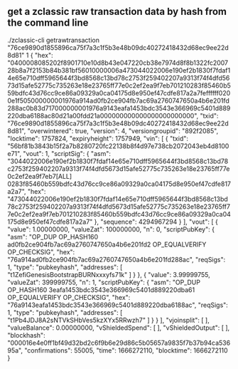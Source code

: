 ## get a zclassic raw transaction data by hash from the command line
./zclassic-cli getrawtransaction "76ce9890d1855896ca75f7a3c1f5b3e48b09dc40272418432d68ec9ee22d8d81" 1
{
  "hex": "0400008085202f8901710e10d8b43e047220cb38e7974d8f8b1322fc200728b8a7f2153b84b381bf56010000006a473044022006e190ef2b1830f7fdaf14e65e710dff5965644f3bd8568c13bd78c2753f259402207a9313f74f4dfd5673d15afe52775c735263e18e23765ff77e0c2ef2ea9f7eb701210283f85460b559bdfc43d76cc9ce86a09329a0ca04175d8e950ef47cdfe817a2a7feffffff0200e1f505000000001976a914ad0fb2ce904fb7ac69a2760747650a4b6e201fd288ac0b83d717000000001976a9143eafa1453bdc3543e366969c5401d889220dba6188ac80d21a00fdd21a000000000000000000000000",
  "txid": "76ce9890d1855896ca75f7a3c1f5b3e48b09dc40272418432d68ec9ee22d8d81",
  "overwintered": true,
  "version": 4,
  "versiongroupid": "892f2085",
  "locktime": 1757824,
  "expiryheight": 1757949,
  "vin": [
    {
      "txid": "56bf81b3843b15f2a7b8280720fc22138b8f4d97e738cb2072043eb4d8100e71",
      "vout": 1,
      "scriptSig": {
        "asm": "3044022006e190ef2b1830f7fdaf14e65e710dff5965644f3bd8568c13bd78c2753f259402207a9313f74f4dfd5673d15afe52775c735263e18e23765ff77e0c2ef2ea9f7eb7[ALL] 0283f85460b559bdfc43d76cc9ce86a09329a0ca04175d8e950ef47cdfe817a2a7",
        "hex": "473044022006e190ef2b1830f7fdaf14e65e710dff5965644f3bd8568c13bd78c2753f259402207a9313f74f4dfd5673d15afe52775c735263e18e23765ff77e0c2ef2ea9f7eb701210283f85460b559bdfc43d76cc9ce86a09329a0ca04175d8e950ef47cdfe817a2a7"
      },
      "sequence": 4294967294
    }
  ],
  "vout": [
    {
      "value": 1.00000000,
      "valueZat": 100000000,
      "n": 0,
      "scriptPubKey": {
        "asm": "OP_DUP OP_HASH160 ad0fb2ce904fb7ac69a2760747650a4b6e201fd2 OP_EQUALVERIFY OP_CHECKSIG",
        "hex": "76a914ad0fb2ce904fb7ac69a2760747650a4b6e201fd288ac",
        "reqSigs": 1,
        "type": "pubkeyhash",
        "addresses": [
          "t1ZefiGenesisBootstrapBURNxxxyfs71k"
        ]
      }
    },
    {
      "value": 3.99999755,
      "valueZat": 399999755,
      "n": 1,
      "scriptPubKey": {
        "asm": "OP_DUP OP_HASH160 3eafa1453bdc3543e366969c5401d889220dba61 OP_EQUALVERIFY OP_CHECKSIG",
        "hex": "76a9143eafa1453bdc3543e366969c5401d889220dba6188ac",
        "reqSigs": 1,
        "type": "pubkeyhash",
        "addresses": [
          "t1Pb4JDJ8A2sNTVkSHbVes5kzXYx5RRwzh7"
        ]
      }
    }
  ],
  "vjoinsplit": [
  ],
  "valueBalance": 0.00000000,
  "vShieldedSpend": [
  ],
  "vShieldedOutput": [
  ],
  "blockhash": "000016e4e0ff1bf49d32bd2c6f9b6e29d86c5b05657a9835f7b37b94ca53695a",
  "confirmations": 55005,
  "time": 1666272110,
  "blocktime": 1666272110
}


